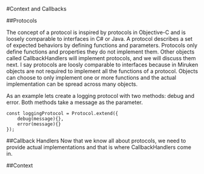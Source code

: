 #Context and Callbacks


##Protocols

The concept of a protocol is inspired by protocols in Objective-C and is loosely comparable to interfaces in C# or Java.
A protocol describes a set of expected behaviors by defining functions and parameters.
Protocols only define functions and properties they do not implement them.
Other objects called CallbackHandlers will implement protocols, and we will discuss them next.
I say protocols are loosly comparable to interfaces because in Miruken objects are not required to implement all the functions of a protocol.
Objects can choose to only implement one or more functions and the actual implementation can be spread across many objects.

As an example lets create a logging protocol with two methods: debug and error. Both methods take a message as the parameter.

    const loggingProtocol = Protocol.extend({
        debug(message){},
        error(message){}
    });

##Callback Handlers
Now that we know all about protocols, we need to provide actual implementations and that is where CallbackHandlers come in.

##Context
